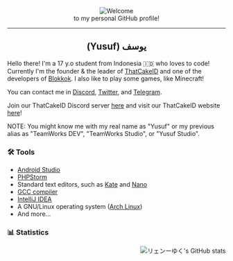 <div align="center">
<img src="https://raw.githubusercontent.com/ryenyuku/ryenyuku/master/welcome-fire.gif" alt="Welcome" align="center">
</div>

<div align="center">
to my personal GitHub profile!
</div>

----------

<div dir="rtl" align="center">
<h2>يوسف (Yusuf)</h2>
</div>

Hello there! I'm a 17 y.o student from Indonesia 🇮🇩 who loves to code! Currently I'm the founder & the leader of [ThatCakeID](https://github.com/ThatCakeID) and one of the developers of [Blokkok](https://github.com/Blokkok).
I also like to play some games, like Minecraft!

You can contact me in [Discord](https://discord.com/users/636693221757550593), [Twitter](https://twitter.com/ryenyuku), and [Telegram](https://t.me/ryenyuku).

Join our ThatCakeID Discord server [here](https://discord.gg/tV5qQjcZhb) and visit our ThatCakeID website [here](https://thatcakeid.com)!

NOTE: You might know me with my real name as "Yusuf" or my previous alias as "TeamWorks DEV", "TeamWorks Studio", or "Yusuf Studio".

### 🛠️ Tools
- [Android Studio](https://developer.android.com/studio)
- [PHPStorm](https://www.jetbrains.com/phpstorm)
- Standard text editors, such as [Kate](https://kate-editor.org/) and [Nano](https://www.nano-editor.org)
- [GCC compiler](https://gcc.gnu.org/)
- [IntelliJ IDEA](https://www.jetbrains.com/idea)
- A GNU/Linux operating system ([Arch Linux](https://archlinux.org))
- And more...

### 📊 Statistics
<img alt="リェンーゆく's GitHub stats" src="https://github-readme-stats.vercel.app/api?username=ryenyuku&show_icons=true&count_private=true&bg_color=00000000&text_color=808080&hide_border=true" align="right">

